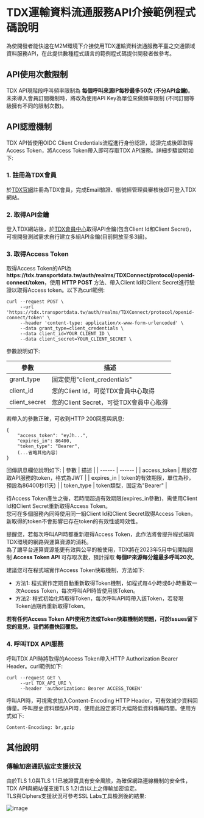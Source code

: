 # TDX運輸資料流通服務API介接範例程式碼說明


為使開發者能快速在M2M環境下介接使用TDX運輸資料流通服務平臺之交通領域資料服務API，在此提供數種程式語言的範例程式碼提供開發者做參考。

## API使用次數限制
TDX API現階段呼叫頻率限制為 **每個呼叫來源IP每秒最多50次 (不分API金鑰)**。  
未來導入會員訂閱機制時，將改為使用API Key為單位來做頻率限制 (不同訂閱等級擁有不同的限制次數)。

## API認證機制
TDX API皆使用OIDC Client Credentials流程進行身份認證，認證完成後即取得Access Token，將Access Token帶入即可存取TDX API服務。詳細步驟說明如下:

### 1. 註冊為TDX會員
於<a href="https://tdx.transportdata.tw/register" target="_blank">TDX官網</a>註冊為TDX會員，完成Email驗證、帳號經管理員審核後即可登入TDX網站。

### 2. 取得API金鑰 
登入TDX網站後，於<a href="https://tdx.transportdata.tw/user/dataservice/key" target="_blank">TDX會員中心</a>取得API金鑰(包含Client Id和Client Secret)，可視開發測試需求自行建立多組API金鑰(目前開放至多3組)。

### 3. 取得Access Token
取得Access Token的API為**https<nolink>://tdx.transportdata.tw/auth/realms/TDXConnect/protocol/openid-connect/token**，使用 **HTTP POST** 方法、帶入Client Id和Client Secret進行驗證以取得Access token。以下為curl範例:     
```
curl --request POST \
     --url 'https://tdx.transportdata.tw/auth/realms/TDXConnect/protocol/openid-connect/token' \
     --header 'content-type: application/x-www-form-urlencoded' \
     --data grant_type=client_credentials \
     --data client_id=YOUR_CLIENT_ID \
     --data client_secret=YOUR_CLIENT_SECRET \
```
參數說明如下:

| 參數 | 描述 |
| ------ | ------ |
| grant_type | 固定使用"client_credentials" |
| client_id | 您的Client Id，可從TDX會員中心取得 |
| client_secret | 您的Client Secret，可從TDX會員中心取得 |

若帶入的參數正確，可收到HTTP 200回應與訊息:
```
{
    "access_token": "eyJh...",
    "expires_in": 86400,
    "token_type": "Bearer",
    (...省略其他內容)
}
```
回傳訊息欄位說明如下:
| 參數 | 描述 |
| ------ | ------ |
| access_token | 用於存取API服務的token，格式為JWT |
| expires_in | token的有效期限，單位為秒，預設為86400秒(1天) |
| token_type | token類型，固定為"Bearer" |

待Access Token產生之後，若時間超過有效期限(expires_in參數)，需使用Client Id和Client Secret重新取得Access Token。  
您可在多個服務內同時使用同一組Client Id和Client Secret取得Access Token，新取得的token不會影響已存在token的有效性或時效性。
     
提醒您，若每次呼叫API時都重新取得Access Token，此作法將會提升程式端與TDX環境的網路與運算資源的消耗。   
為了讓平台運算資源能更有效與公平的被使用，TDX將在2023年5月中旬開始限制 **Access Token API** 可存取次數，預計採取 **每個IP來源每分鐘最多呼叫20次**。  
     
建議您可在程式端實作Access Token快取機制，方法如下:      
  - 方法1: 程式實作定期自動重新取得Token機制，如程式每4小時或6小時重取一次Access Token，每次呼叫API時皆使用該Token。  
  - 方法2: 程式初始化時取得Token，每次呼叫API時帶入該Token，若發現Token過期再重新取得Token。  

**若有任何Access Token API使用方法或Token快取機制的問題，可於Issues留下您的意見，我們將盡快回覆您。**

### 4. 呼叫TDX API服務
呼叫TDX API時將取得的Access Token帶入HTTP Authorization Bearer Header。curl範例如下:
```
curl --request GET \
     --url TDX_API_URI \
     --header 'authorization: Bearer ACCESS_TOKEN'
```
     
呼叫API時，可視需求加入Content-Encoding HTTP Header，可有效減少資料回傳量。呼叫歷史資料類型API時，使用此設定將可大幅降低資料傳輸時間。使用方式如下:
```
Content-Encoding: br,gzip
```
     
## 其他說明
     
### 傳輸加密通訊協定支援狀況  
由於TLS 1.0與TLS 1.1已被證實具有安全風險，為確保網路連線機制的安全性，TDX API與網站僅支援TLS 1.2(含)以上之傳輸加密協定。  
TLS與Ciphers支援狀況可參考SSL Labs工具檢測後的結果:  

![image](https://user-images.githubusercontent.com/44422898/198218706-9dc8baf2-d8aa-44af-be4e-261e8f576ccb.png)
